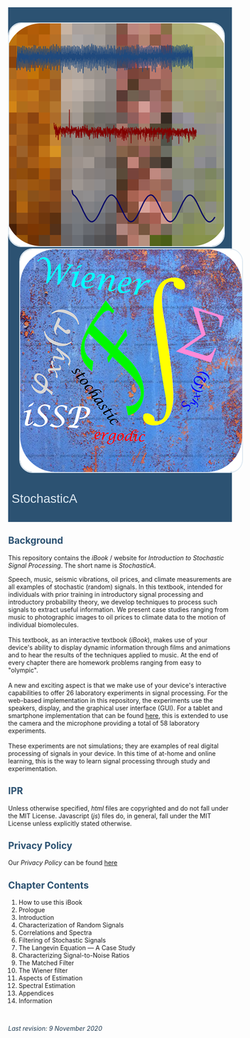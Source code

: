 <div style="background-color:#2c5272; text-align:center;">
<br><br>
<img src="images/StochasticA.png" alt="drawing" height="25%" 
	style="margin-right:25px; border:2px solid #dde8f1; border-radius:30px;"/>
<img src="images/StochasticS.png" alt="drawing" height="25%" 
	style="margin-left:25px; border:2px solid #dde8f1; border-radius:30px;"/>
<br>
<h1 style="font-family:Arial,Helvetica,sans-serif; font-weight: 100; 
	color:#dde8f1; background-color:#2c5272; 
	text-align:left;">&nbsp;StochasticA</h1>
<br>
</div>

##  <span style="color:#2c5272;">Background</span>
This repository contains the *iBook* / website for *Introduction to Stochastic Signal Processing*. The short name is *StochasticA*.

Speech, music, seismic vibrations, oil prices, and climate measurements are all examples of stochastic (random) signals. In this textbook, intended for individuals with prior training in introductory signal processing and introductory probability theory, we develop techniques to process such signals to extract useful information. We present case studies ranging from music to photographic images to oil prices to climate data to the motion of individual biomolecules.
<br><br>
This textbook, as an interactive textbook (*iBook*), makes use of your device's ability to display dynamic information through films and animations and to hear the results of the techniques applied to music. At the end of every chapter there are homework problems ranging from easy to "olympic".
<br><br>
A new and exciting aspect is that we make use of your device's interactive capabilities to offer 26 laboratory experiments in signal processing. For the web-based implementation in this repository, the experiments use the speakers, display, and the graphical user interface (GUI). For a tablet and smartphone implementation that can be found [here](https://apps.apple.com/us/app/stochastic-signal-processing/id1450268179?ls=1), this is extended to use the camera and the microphone providing a total of 58 laboratory experiments.
<br><br>
These experiments are not simulations; they are examples of real digital processing of signals in your device. In this time of at-home and online learning, this is the way to learn signal processing through study and experimentation.

##  <span style="color:#2c5272;">IPR</span>
Unless otherwise specified, *html* files are copyrighted and do not fall under the MIT License. Javascript (*js*) files do, in general, fall under the MIT License unless explicitly stated otherwise.

##  <span style="color:#2c5272;">Privacy Policy
Our *Privacy Policy* can be found [here](https://sites.google.com/socraticsoftware.org/socraticsoftware/privacy-policy)

##  <span style="color:#2c5272;">Chapter Contents</span>

1. How to use this iBook
1. Prologue
1. Introduction
1. Characterization of Random Signals
1. Correlations and Spectra
1. Filtering of Stochastic Signals
1. The Langevin Equation &mdash; A Case Study
1. Characterizing Signal-to-Noise Ratios
1. The Matched Filter
1. The Wiener filter
1. Aspects of Estimation
1. Spectral Estimation
1. Appendices
1. Information

<br>

<span style="color:#1f3b51; font-style:italic;">Last revision: 9 November 2020</span>
